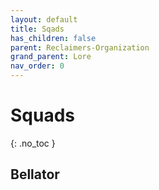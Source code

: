 ```yaml
---
layout: default
title: Sqads
has_children: false
parent: Reclaimers-Organization
grand_parent: Lore
nav_order: 0
---
```

# Squads
{: .no_toc }

## Bellator
